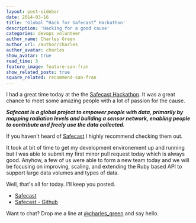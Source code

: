 ```yaml
---
layout: post-sidebar
date: 2014-03-16
title: 'Global “Hack for Safecast” Hackathon'
description: 'Hacking for a good cause'
categories: devops volunteer
author_name: Charles Green
author_url: /author/charles
author_avatar: charles
show_avatar: true
read_time: 3
feature_image: feature-san-fran
show_related_posts: true
square_related: recommend-san-fran
---
```


I had a great time today at the the [Safecast Hackathon](http://blog.safecast.org/2014/02/safecast-3-year/). It was a great chance to meet some amazing people with a lot of passion for the cause.

**_Safecast is a global project to empower people with data, primarily by mapping radiation levels and building a sensor network, enabling people to contribute and freely use the data collected._**  


If you haven't heard of [Safecast](http://www.safecast.org) I highly recommend checking them out.  

It took at bit of time to get my development environement up and running but I was able to submit my first minor pull request today which is always good.
Anyhow, a few of us were able to form a new team today and we will be focusing on improving, scaling, and extending the Ruby based API to support large data volumes and types of data.  

Well, that's all for today. I'll keep you posted.


- [Safecast](http://www.safecast.org)  
- [Safecast - Github](https://github.com/safecast)

Want to chat? Drop me a line at [@charles_green](http://www.twitter.com/charles_green) and say hello.
